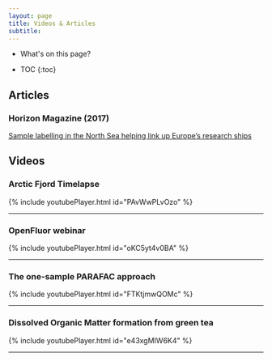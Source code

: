 ```yaml
---
layout: page
title: Videos & Articles
subtitle: 
---
```


- What's on this page?

- TOC
{:toc}





## Articles


### Horizon Magazine (2017)

[Sample labelling in the North Sea helping link up Europe’s research ships](https://www.google.dk/url?sa=t&rct=j&q=&esrc=s&source=web&cd=1&cad=rja&uact=8&ved=0ahUKEwi3x_CuvrbUAhUJvRQKHepcCsMQFggtMAA&url=https%3A%2F%2Fhorizon-magazine.eu%2Farticle%2Fsample-labelling-north-sea-helping-link-europe-s-research-ships_en.html&usg=AFQjCNFlad7AOsdklOy_E8SvzM-IzCXWdQ)

## Videos


### Arctic Fjord Timelapse

{% include youtubePlayer.html id="PAvWwPLvOzo" %}

---

### OpenFluor webinar

{% include youtubePlayer.html id="oKC5yt4v0BA" %}

---

### The one-sample PARAFAC approach

{% include youtubePlayer.html id="FTKtjmwQOMc" %}

---

### Dissolved Organic Matter formation from green tea

{% include youtubePlayer.html id="e43xgMIW6K4" %}

---
